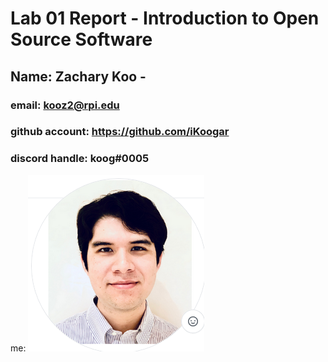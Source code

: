 # Lab 01 Report - Introduction to Open Source Software

## Name: Zachary Koo - 
### email: kooz2@rpi.edu
### github account: https://github.com/iKoogar
### discord handle: koog#0005
me: ![me](images/me.png)